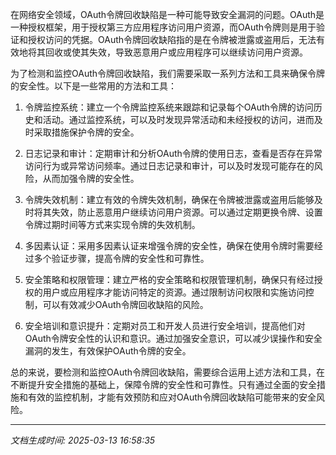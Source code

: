 在网络安全领域，OAuth令牌回收缺陷是一种可能导致安全漏洞的问题。OAuth是一种授权框架，用于授权第三方应用程序访问用户资源，而OAuth令牌则是用于验证和授权访问的凭据。OAuth令牌回收缺陷指的是在令牌被泄露或盗用后，无法有效地将其回收或使其失效，导致恶意用户或应用程序可以继续访问用户资源。

为了检测和监控OAuth令牌回收缺陷，我们需要采取一系列方法和工具来确保令牌的安全性。以下是一些常用的方法和工具：

1. 令牌监控系统：建立一个令牌监控系统来跟踪和记录每个OAuth令牌的访问历史和活动。通过监控系统，可以及时发现异常活动和未经授权的访问，进而及时采取措施保护令牌的安全。

2. 日志记录和审计：定期审计和分析OAuth令牌的使用日志，查看是否存在异常访问行为或异常访问频率。通过日志记录和审计，可以及时发现可能存在的风险，从而加强令牌的安全性。

3. 令牌失效机制：建立有效的令牌失效机制，确保在令牌被泄露或盗用后能够及时将其失效，防止恶意用户继续访问用户资源。可以通过定期更换令牌、设置令牌过期时间等方式来实现令牌的失效机制。

4. 多因素认证：采用多因素认证来增强令牌的安全性，确保在使用令牌时需要经过多个验证步骤，提高令牌的安全性和可靠性。

5. 安全策略和权限管理：建立严格的安全策略和权限管理机制，确保只有经过授权的用户或应用程序才能访问特定的资源。通过限制访问权限和实施访问控制，可以有效减少OAuth令牌回收缺陷的风险。

6. 安全培训和意识提升：定期对员工和开发人员进行安全培训，提高他们对OAuth令牌安全性的认识和意识。通过加强安全意识，可以减少误操作和安全漏洞的发生，有效保护OAuth令牌的安全。

总的来说，要检测和监控OAuth令牌回收缺陷，需要综合运用上述方法和工具，在不断提升安全措施的基础上，保障令牌的安全性和可靠性。只有通过全面的安全措施和有效的监控机制，才能有效预防和应对OAuth令牌回收缺陷可能带来的安全风险。

---

*文档生成时间: 2025-03-13 16:58:35*
